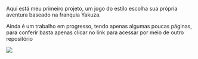 Aqui está meu primeiro projeto, um jogo do estilo escolha sua própria aventura baseado na franquia Yakuza.  

Ainda é um trabalho em progresso, tendo apenas algumas poucas páginas, para conferir basta apenas clicar no link para acessar por meio de outro repositório  
<div id="badges">
  <a href="https://joaotv05.github.io/Yakuza_CYOA_1.1/">
    <img src="https://img.shields.io/badge/Yakuza-darkred?style=for-the-badge&logo=linkedin&logoColor=white"/>
  </a>
</div>
